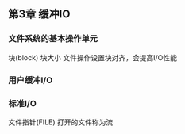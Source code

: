 ## 第3章 缓冲IO
### 文件系统的基本操作单元
块(block)
块大小
文件操作设置块对齐，会提高I/O性能
### 用户缓冲I/O

### 标准I/O
文件指针(FILE)
打开的文件称为流

